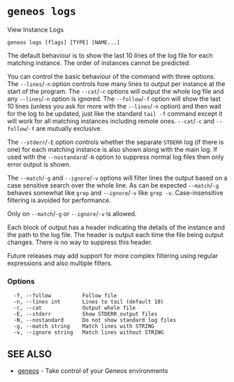 # `geneos logs`

View Instance Logs

```text
geneos logs [flags] [TYPE] [NAME...]
```

The default behaviour is to show the last 10 lines of the log file for
each matching instance. The order of instances cannot be predicted.

You can control the basic behaviour of the command with three options.
The `--lines`/`-n` option controls how many lines to output per instance
at the start of the program. The `--cat`/`-c` options will output the
whole log file and any `--lines`/`-n` option is ignored. The
`--follow`/`-f` option will show the last 10 lines (unless you ask for
more with the `--lines`/`-n` option) and then wait for the log to be
updated, just like the standard `tail -f` command except it will work
for all matching instances including remote ones. `--cat`/`-c` and
`--follow`/`-f` are mutually exclusive.

The `--stderr`/`-E` option controls whether the separate `STDERR` log
(if there is one) for each matching instance is also shown along with
the main log. If used with the `--nostandard`/`-N` option to suppress
normal log files then only error output is shown.

The `--match`/`-g` and `--ignore`/`-v` options will filter lines the
output based on a case sensitive search over the whole line. As can be
expected `--match`/`-g` behaves somewhat like `grep` and `--ignore`/`-v`
like `grep -v`. Case-insensitive filtering is avoided for performance.

Only on `--match`/`-g` or `--ignore`/`-v` is allowed.

Each block of output has a header indicating the details of the instance
and the path to the log file. The header is output each time the file
being output changes. There is no way to suppress this header.

Future releases may add support for more complex filtering using regular
expressions and also multiple filters.

### Options

```text
  -f, --follow          Follow file
  -n, --lines int       Lines to tail (default 10)
  -c, --cat             Output whole file
  -E, --stderr          Show STDERR output files
  -N, --nostandard      Do not show standard log files
  -g, --match string    Match lines with STRING
  -v, --ignore string   Match lines without STRING
```

## SEE ALSO

* [geneos](geneos.md)	 - Take control of your Geneos environments
